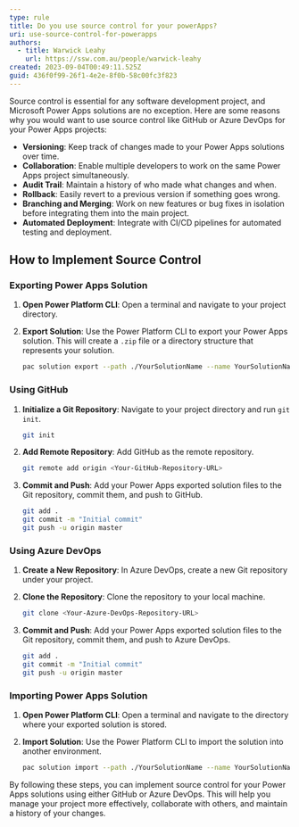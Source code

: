 ```yaml
---
type: rule
title: Do you use source control for your powerApps?
uri: use-source-control-for-powerapps
authors:
  - title: Warwick Leahy
    url: https://ssw.com.au/people/warwick-leahy
created: 2023-09-04T00:49:11.525Z
guid: 436f0f99-26f1-4e2e-8f0b-58c00fc3f823
---
```





Source control is essential for any software development project, and Microsoft Power Apps solutions are no exception. Here are some reasons why you would want to use source control like GitHub or Azure DevOps for your Power Apps projects:

- **Versioning**: Keep track of changes made to your Power Apps solutions over time.
- **Collaboration**: Enable multiple developers to work on the same Power Apps project simultaneously.
- **Audit Trail**: Maintain a history of who made what changes and when.
- **Rollback**: Easily revert to a previous version if something goes wrong.
- **Branching and Merging**: Work on new features or bug fixes in isolation before integrating them into the main project.
- **Automated Deployment**: Integrate with CI/CD pipelines for automated testing and deployment.

<!--endintro-->


## How to Implement Source Control

### Exporting Power Apps Solution

1. **Open Power Platform CLI**: Open a terminal and navigate to your project directory.

2. **Export Solution**: Use the Power Platform CLI to export your Power Apps solution. This will create a `.zip` file or a directory structure that represents your solution.

    ```bash
    pac solution export --path ./YourSolutionName --name YourSolutionName
    ```

### Using GitHub

1. **Initialize a Git Repository**: Navigate to your project directory and run `git init`.

    ```bash
    git init
    ```

2. **Add Remote Repository**: Add GitHub as the remote repository.

    ```bash
    git remote add origin <Your-GitHub-Repository-URL>
    ```

3. **Commit and Push**: Add your Power Apps exported solution files to the Git repository, commit them, and push to GitHub.

    ```bash
    git add .
    git commit -m "Initial commit"
    git push -u origin master
    ```

### Using Azure DevOps

1. **Create a New Repository**: In Azure DevOps, create a new Git repository under your project.

2. **Clone the Repository**: Clone the repository to your local machine.

    ```bash
    git clone <Your-Azure-DevOps-Repository-URL>
    ```

3. **Commit and Push**: Add your Power Apps exported solution files to the Git repository, commit them, and push to Azure DevOps.

    ```bash
    git add .
    git commit -m "Initial commit"
    git push -u origin master
    ```

### Importing Power Apps Solution

1. **Open Power Platform CLI**: Open a terminal and navigate to the directory where your exported solution is stored.

2. **Import Solution**: Use the Power Platform CLI to import the solution into another environment.

    ```bash
    pac solution import --path ./YourSolutionName --name YourSolutionName
    ```

By following these steps, you can implement source control for your Power Apps solutions using either GitHub or Azure DevOps. This will help you manage your project more effectively, collaborate with others, and maintain a history of your changes.
